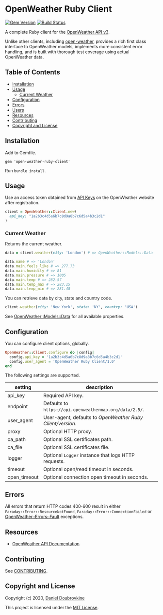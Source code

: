 OpenWeather Ruby Client
=======================

[![Gem Version](https://badge.fury.io/rb/open-weather-ruby-client.svg)](https://badge.fury.io/rb/open-weather-ruby-client)
[![Build Status](https://travis-ci.org/dblock/open-weather-ruby-client.svg?branch=master)](https://travis-ci.org/dblock/open-weather-ruby-client)

A complete Ruby client for the [OpenWeather API v3](https://openweathermap.org/api).

Unlike other clients, including [open-weather](https://github.com/coderhs/ruby_open_weather_map), provides a rich first class interface to OpenWeather models, implements more consistent error handling, and is built with thorough test coverage using actual OpenWeather data.

## Table of Contents

- [Installation](#installation)
- [Usage](#usage)
  - [Current Weather](#current-weather)
- [Configuration](#configuration)
- [Errors](#errors)
- [Users](#users)
- [Resources](#resources)
- [Contributing](#contributing)
- [Copyright and License](#copyright-and-license)

## Installation

Add to Gemfile.

```
gem 'open-weather-ruby-client'
```

Run `bundle install`.

## Usage

Use an access token obtained from [API Keys](https://home.openweathermap.org/api_keys) on the OpenWeather website after registration.

```ruby
client = OpenWeather::Client.new(
  api_key: "1a2b3c4d5a6b7c8d9a8b7c6d5a4b3c2d1"
)
```

### Current Weather

Returns the current weather.

```ruby
data = client.weather(city: 'London') # => OpenWeather::Models::Data

data.name # => 'London'
data.main.feels_like # => 277.73
data.main.humidity # => 81
data.main.pressure # => 1005
data.main.temp # => 282.57
data.main.temp_max # => 283.15
data.main.temp_min # => 281.48
```

You can retrieve data by city, state and country code.

```ruby
client.weather(city: 'New York', state: 'NY', country: 'USA')
```

See [OpenWeather::Models::Data](lib/open_weather/models/data.rb) for all available properties.

## Configuration

You can configure client options, globally.

```ruby
OpenWeather::Client.configure do |config|
  config.api_key = '1a2b3c4d5a6b7c8d9a8b7c6d5a4b3c2d1'
  config.user_agent = 'OpenWeather Ruby Client/1.0'
end
```

The following settings are supported.

setting             | description
--------------------|------------
api_key             | Required API key.
endpoint            | Defaults to `https://api.openweathermap.org/data/2.5/`.
user_agent          | User-agent, defaults to _OpenWeather Ruby Client/version_.
proxy               | Optional HTTP proxy.
ca_path             | Optional SSL certificates path.
ca_file             | Optional SSL certificates file.
logger              | Optional `Logger` instance that logs HTTP requests.
timeout             | Optional open/read timeout in seconds.
open_timeout        | Optional connection open timeout in seconds.

## Errors

All errors that return HTTP codes 400-600 result in either `Faraday::Error::ResourceNotFound`, `Faraday::Error::ConnectionFailed` or [OpenWeather::Errors::Fault](lib/open_weather/errors/fault.rb) exceptions.

## Resources

* [OpenWeather API Documentation](https://openweathermap.org/api)

## Contributing

See [CONTRIBUTING](CONTRIBUTING.md).

## Copyright and License

Copyright (c) 2020, [Daniel Doubrovkine](https://twitter.com/dblockdotorg)

This project is licensed under the [MIT License](LICENSE.md).
